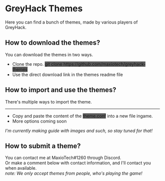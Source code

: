# GreyHack Themes
Here you can find a bunch of themes, made by various players of GreyHack.

## How to download the themes?
You can download the themes in two ways.<br>
<ul>
  <li>Clone the repo. <span style="background-color:#5a5a5a">git clone https://github.com/maxiotech/greyhack-themes</span></li>
  <li>Use the direct download link in the themes readme file</li>
</ul>

## How to import and use the themes?
There's multiple ways to import the theme.<br>
<hr>
<ul>
  <li>Copy and paste the content of the <span style="background-color:#5a5a5a">theme.conf</span> into a new file ingame.</li>
  <li>More options coming soon</li>
</ul>
<i>I'm currently making guide with images and such, so stay tuned for that!</i>

## How to submit a theme?
You can contact me at MaxioTech#1260 through Discord.<br>
Or make a comment below with contact information, and I'll contact you when available.<br>
<i>note: We only accept themes from people, who's playing the game!</i>
